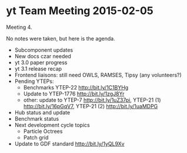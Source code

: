 # yt Team Meeting 2015-02-05

Meeting 4.

No notes were taken, but here is the agenda.

 * Subcomponent updates
 * New docs czar needed
 * yt 3.0 paper progress
 * yt 3.1 release recap
 * Frontend liaisons: still need OWLS, RAMSES, Tipsy (any volunteers?)
 * Pending YTEPs:
   * Benchmarks YTEP-22 http://bit.ly/1C1BYHg
   * Update to YTEP-1776 http://bit.ly/1zgJ8Yr
   * other: update to YTEP-7 http://bit.ly/1uZ37pi, YTEP-21 (1)
     http://bit.ly/16pGqV7, YTEP-21 (2) http://bit.ly/1uaMDPG
 * Hub status and update
 * Benchmark status
 * Next development cycle topics
   * Particle Octrees
   * Patch grid
 * Update to GDF standard http://bit.ly/1yQL9Xv

